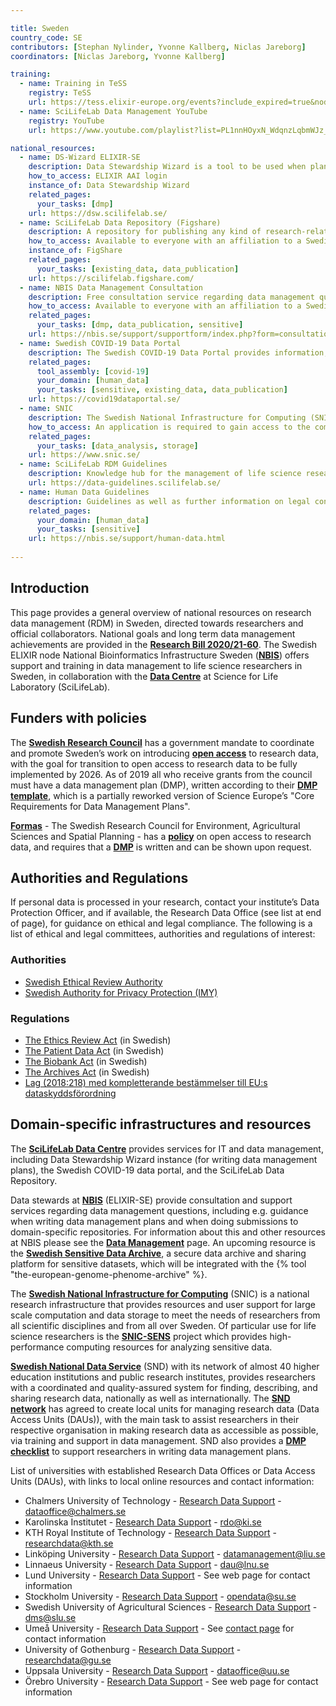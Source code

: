 ```yaml
---

title: Sweden
country_code: SE
contributors: [Stephan Nylinder, Yvonne Kallberg, Niclas Jareborg]
coordinators: [Niclas Jareborg, Yvonne Kallberg]

training:
  - name: Training in TeSS
    registry: TeSS
    url: https://tess.elixir-europe.org/events?include_expired=true&node=Sweden&scientific_topics=Data+management
  - name: SciLifeLab Data Management YouTube
    registry: YouTube
    url: https://www.youtube.com/playlist?list=PL1nnHOyxN_WdqnzLqbmWJz_i0f2anT9cS

national_resources:
  - name: DS-Wizard ELIXIR-SE
    description: Data Stewardship Wizard is a tool to be used when planning for data management, including generating a data management plan (DMP). This instance provides guidance with focus towards Swedish life science researchers, including national resources.   
    how_to_access: ELIXIR AAI login
    instance_of: Data Stewardship Wizard
    related_pages:
      your_tasks: [dmp]
    url: https://dsw.scilifelab.se/ 
  - name: SciLifeLab Data Repository (Figshare)
    description: A repository for publishing any kind of research-related data, e.g. documents, figures, or presentations.
    how_to_access: Available to everyone with an affiliation to a Swedish academic institution.
    instance_of: FigShare
    related_pages:
      your_tasks: [existing_data, data_publication]
    url: https://scilifelab.figshare.com/
  - name: NBIS Data Management Consultation
    description: Free consultation service regarding data management questions in life science research.
    how_to_access: Available to everyone with an affiliation to a Swedish academic institution.
    related_pages:
      your_tasks: [dmp, data_publication, sensitive]
    url: https://nbis.se/support/supportform/index.php?form=consultation
  - name: Swedish COVID-19 Data Portal
    description: The Swedish COVID-19 Data Portal provides information, guidelines, tools and services to support researchers to utilise Swedish and European infrastructures for data sharing.
    related_pages:
      tool_assembly: [covid-19]
      your_domain: [human_data]
      your_tasks: [sensitive, existing_data, data_publication]
    url: https://covid19dataportal.se/ 
  - name: SNIC 
    description: The Swedish National Infrastructure for Computing (SNIC) is a national research infrastructure that makes available large-scale high-performance computing resources, storage capacity, and advanced user support, for Swedish research.
    how_to_access: An application is required to gain access to the compute and storage services.
    related_pages:
      your_tasks: [data_analysis, storage]
    url: https://www.snic.se/ 
  - name: SciLifeLab RDM Guidelines
    description: Knowledge hub for the management of life science research data in Sweden.
    url: https://data-guidelines.scilifelab.se/
  - name: Human Data Guidelines
    description: Guidelines as well as further information on legal considerations when working with human biomedical data.
    related_pages:
      your_domain: [human_data]
      your_tasks: [sensitive]
    url: https://nbis.se/support/human-data.html
    
---
```


## Introduction 

This page provides a general overview of national resources on research data management (RDM) in Sweden, directed towards researchers and official collaborators. National goals and long term data management achievements are provided in the [**Research Bill 2020/21-60**](https://www.regeringen.se/4af915/contentassets/da8732af87a14b689658dadcfb2d3777/forskning-frihet-framtid--kunskap-och-innovation-for-sverige.pdf).
The Swedish ELIXIR node National Bioinformatics Infrastructure Sweden ([**NBIS**](https://nbis.se/)) offers support and training in data management to life science researchers in Sweden, in collaboration with the [**Data Centre**](https://www.scilifelab.se/data/) at Science for Life Laboratory (SciLifeLab).

## Funders with policies

The [**Swedish Research Council**](https://www.vr.se/) has a government mandate to coordinate and promote Sweden’s work on introducing [**open access**](https://www.vr.se/english/mandates/open-science/open-access-to-research-data/the-swedish-research-councils-recommendation.html) to research data, with the goal for transition to open access to research data to be fully implemented by 2026. As of 2019 all who receive grants from the council must have a data management plan (DMP), written according to their [**DMP template**](https://www.vr.se/english/applying-for-funding/requirements-terms-and-conditions/producing-a-data-management-plan/data-management-plan-template.html), which is a partially reworked version of Science Europe’s "Core Requirements for Data Management Plans".

[**Formas**](https://formas.se/) - The Swedish Research Council for Environment, Agricultural Sciences and Spatial Planning - has a [**policy**](https://formas.se/download/18.7357e3f3168752d5a10c7f7/1549956105856/Beslut_policy_oppna_data.pdf) on open access to research data, and requires that a [**DMP**](https://formas.se/soka-finansiering/sa-har-gar-det-till/att-kanna-till-nar-du-skriver-en-ansokan.html) is written and can be shown upon request.

## Authorities and Regulations

If personal data is processed in your research, contact your institute’s Data Protection Officer, and if available, the Research Data Office (see list at end of page), for guidance on ethical and legal compliance. The following is a list of ethical and legal committees, authorities and regulations of interest:

### Authorities

* [Swedish Ethical Review Authority](https://etikprovningsmyndigheten.se/)
* [Swedish Authority for Privacy Protection (IMY)](https://www.imy.se/en/)

### Regulations

* [The Ethics Review Act](https://www.riksdagen.se/sv/dokument-lagar/dokument/svensk-forfattningssamling/lag-2003460-om-etikprovning-av-forskning-som_sfs-2003-460) (in Swedish)
* [The Patient Data Act](https://www.riksdagen.se/sv/dokument-lagar/dokument/svensk-forfattningssamling/patientdatalag-2008355_sfs-2008-355) (in Swedish)
* [The Biobank Act](https://www.riksdagen.se/sv/dokument-lagar/dokument/svensk-forfattningssamling/lag-2002297-om-biobanker-i-halso--och_sfs-2002-297) (in Swedish)
* [The Archives Act](https://www.riksdagen.se/sv/dokument-lagar/dokument/svensk-forfattningssamling/arkivlag-1990782_sfs-1990-782) (in Swedish)
* [Lag (2018:218) med kompletterande bestämmelser till EU:s dataskyddsförordning](https://www.riksdagen.se/sv/dokument-lagar/dokument/svensk-forfattningssamling/lag-2018218-med-kompletterande-bestammelser_sfs-2018-218)

## Domain-specific infrastructures and resources 

The [**SciLifeLab Data Centre**](https://www.scilifelab.se/data)  provides services for IT and data management, including Data Stewardship Wizard instance (for writing data management plans), the Swedish COVID-19 data portal, and the SciLifeLab Data Repository. 

Data stewards at [**NBIS**](https://nbis.se/) (ELIXIR-SE) provide consultation and support services regarding data management questions, including e.g. guidance when writing data management plans and when doing submissions to domain-specific repositories. For information about this and other resources at NBIS please see the [**Data Management**](https://nbis.se/infrastructure/data-management/) page. An upcoming resource is the [**Swedish Sensitive Data Archive**](https://nbis.se/infrastructure/sensitive-data-archive.html), a secure data archive and sharing platform for sensitive datasets, which will be integrated with the {% tool "the-european-genome-phenome-archive" %}.

The [**Swedish National Infrastructure for Computing**](https://snic.se/) (SNIC) is a national research infrastructure that provides resources and user support for large scale computation and data storage to meet the needs of researchers from all scientific disciplines and from all over Sweden. Of particular use for life science researchers is the [**SNIC-SENS**](https://www.uppmax.uu.se/projects-and-collaborations/snic-sens/) project which provides high-performance computing resources for analyzing sensitive data.

[**Swedish National Data Service**](https://snd.gu.se/en) (SND) with its network of almost 40 higher education institutions and public research institutes, provides researchers with a coordinated and quality-assured system for finding, describing, and sharing research data, nationally as well as internationally. The [**SND network**](https://snd.gu.se/en/about-us/snd-network) has agreed to create local units for managing research data (Data Access Units (DAUs)), with the main task to assist researchers in their respective organisation in making research data as accessible as possible, via training and support in data management. SND also provides a [**DMP checklist**](https://snd.gu.se/en/manage-data/guides/dmp-checklist) to support researchers in writing data management plans.
 
List of universities with established Research Data Offices or Data Access Units (DAUs), with links to local online resources and contact information:
* Chalmers University of Technology - [Research Data Support](https://www.lib.chalmers.se/en/publish-and-analyse/open-access/research-data/) - <dataoffice@chalmers.se>
* Karolinska Institutet - [Research Data Support](https://staff.ki.se/about-research-data-office-rdo) - <rdo@ki.se>
* KTH Royal Institute of Technology - [Research Data Support](https://intra.kth.se/en/forskning/overgripande-stod) - <researchdata@kth.se>
* Linköping University - [Research Data Support](https://ep.liu.se/en/datamanagement.aspx) - <datamanagement@liu.se>
* Linnaeus University - [Research Data Support](https://lnu.se/en/medarbetare/researcher/researcher5/research-data/) - <dau@lnu.se>
* Lund University - [Research Data Support](https://www.lub.lu.se/en/services-and-support/research-data/contacts-and-research-data-initiatives) - See web page for contact information
* Stockholm University - [Research Data Support](https://www.su.se/staff/researchers/research-data) - <opendata@su.se>
* Swedish University of Agricultural Sciences - [Research Data Support](https://www.slu.se/en/subweb/library/publish-and-analyse/archiving-and-publishing-research-data) - <dms@slu.se>
* Umeå University - [Research Data Support](https://www.umu.se/en/library/research-data/) - See [contact page](https://www.umu.se/en/library/research-data/organisation-and-contacts/) for contact information
* University of Gothenburg - [Research Data Support](https://medarbetarportalen.gu.se/service-stod/hantering-av-forskningsdata/?languageId=100001) - <researchdata@gu.se>
* Uppsala University - [Research Data Support](https://mp.uu.se/en/web/info/forska/forskningsdata) - <dataoffice@uu.se>
* Örebro University - [Research Data Support](https://www.oru.se/english/research/research-support/starting-up-your-research-project/data-management-plan-components/do-you-need-help-with-your-research-data/) - See web page for contact information
